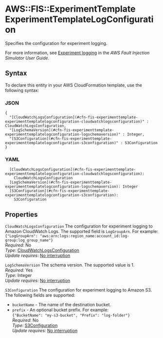 # AWS::FIS::ExperimentTemplate ExperimentTemplateLogConfiguration<a name="aws-properties-fis-experimenttemplate-experimenttemplatelogconfiguration"></a>

Specifies the configuration for experiment logging\.

For more information, see [Experiment logging](https://docs.aws.amazon.com/fis/latest/userguide/monitoring-logging.html) in the _AWS Fault Injection Simulator User Guide_\.

## Syntax<a name="aws-properties-fis-experimenttemplate-experimenttemplatelogconfiguration-syntax"></a>

To declare this entity in your AWS CloudFormation template, use the following syntax:

### JSON<a name="aws-properties-fis-experimenttemplate-experimenttemplatelogconfiguration-syntax.json"></a>

```
{
  "[CloudWatchLogsConfiguration](#cfn-fis-experimenttemplate-experimenttemplatelogconfiguration-cloudwatchlogsconfiguration)" : CloudWatchLogsConfiguration,
  "[LogSchemaVersion](#cfn-fis-experimenttemplate-experimenttemplatelogconfiguration-logschemaversion)" : Integer,
  "[S3Configuration](#cfn-fis-experimenttemplate-experimenttemplatelogconfiguration-s3configuration)" : S3Configuration
}
```

### YAML<a name="aws-properties-fis-experimenttemplate-experimenttemplatelogconfiguration-syntax.yaml"></a>

```
  [CloudWatchLogsConfiguration](#cfn-fis-experimenttemplate-experimenttemplatelogconfiguration-cloudwatchlogsconfiguration):
    CloudWatchLogsConfiguration
  [LogSchemaVersion](#cfn-fis-experimenttemplate-experimenttemplatelogconfiguration-logschemaversion): Integer
  [S3Configuration](#cfn-fis-experimenttemplate-experimenttemplatelogconfiguration-s3configuration):
    S3Configuration
```

## Properties<a name="aws-properties-fis-experimenttemplate-experimenttemplatelogconfiguration-properties"></a>

`CloudWatchLogsConfiguration` <a name="cfn-fis-experimenttemplate-experimenttemplatelogconfiguration-cloudwatchlogsconfiguration"></a>
The configuration for experiment logging to Amazon CloudWatch Logs\. The supported field is `LogGroupArn`\. For example:  
`{"LogGroupArn": "aws:arn:logs:region_name:account_id:log-group:log_group_name"}`  
_Required_: No  
_Type_: [CloudWatchLogsConfiguration](aws-properties-fis-experimenttemplate-cloudwatchlogsconfiguration.md)  
_Update requires_: [No interruption](https://docs.aws.amazon.com/AWSCloudFormation/latest/UserGuide/using-cfn-updating-stacks-update-behaviors.html#update-no-interrupt)

`LogSchemaVersion` <a name="cfn-fis-experimenttemplate-experimenttemplatelogconfiguration-logschemaversion"></a>
The schema version\. The supported value is 1\.  
_Required_: Yes  
_Type_: Integer  
_Update requires_: [No interruption](https://docs.aws.amazon.com/AWSCloudFormation/latest/UserGuide/using-cfn-updating-stacks-update-behaviors.html#update-no-interrupt)

`S3Configuration` <a name="cfn-fis-experimenttemplate-experimenttemplatelogconfiguration-s3configuration"></a>
The configuration for experiment logging to Amazon S3\. The following fields are supported:

- `bucketName` \- The name of the destination bucket\.
- `prefix` \- An optional bucket prefix\.
  For example:  
  `{"BucketName": "my-s3-bucket", "Prefix": "log-folder"}`  
  _Required_: No  
  _Type_: [S3Configuration](aws-properties-fis-experimenttemplate-s3configuration.md)  
  _Update requires_: [No interruption](https://docs.aws.amazon.com/AWSCloudFormation/latest/UserGuide/using-cfn-updating-stacks-update-behaviors.html#update-no-interrupt)
